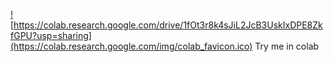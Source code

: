 <a href="https://colab.research.google.com/drive/1fOt3r8k4sJiL2JcB3UskIxDPE8ZkfGPU?usp=sharing"> ![https://colab.research.google.com/drive/1fOt3r8k4sJiL2JcB3UskIxDPE8ZkfGPU?usp=sharing](https://colab.research.google.com/img/colab_favicon.ico)
Try me in colab </a>

